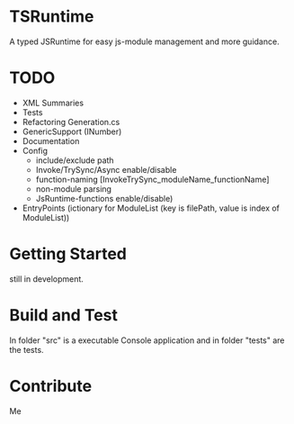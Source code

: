 # TSRuntime 
A typed JSRuntime for easy js-module management and more guidance.

# TODO 
 * XML Summaries
 * Tests
 * Refactoring Generation.cs
 * GenericSupport (INumber<T>)
 * Documentation
 * Config
   - include/exclude path
   - Invoke/TrySync/Async enable/disable
   - function-naming [InvokeTrySync_moduleName_functionName]
   - non-module parsing
   - JsRuntime-functions enable/disable)
 * EntryPoints (ictionary for ModuleList (key is filePath, value is index of ModuleList))


# Getting Started
still in development.

# Build and Test
In folder "src" is a executable Console application and in folder "tests" are the tests.

# Contribute
Me

